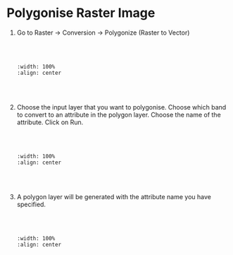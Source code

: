 # Polygonise Raster Image

1. Go to Raster -> Conversion -> Polygonize (Raster to Vector)

    <br/><br/>
    ```{image} ../../_static/0328task29/img1.png
    :width: 100%
    :align: center
    ```
    <br/><br/>

2. Choose the input layer that you want to polygonise. Choose which band to convert to an attribute in the polygon layer. Choose the name of the attribute. Click on Run.

    <br/><br/>
    ```{image} ../../_static/0328task29/img2.png
    :width: 100%
    :align: center
    ```
    <br/><br/>

3. A polygon layer will be generated with the attribute name you have specified.

    <br/><br/>
    ```{image} ../../_static/0328task29/img3.png
    :width: 100%
    :align: center
    ```
    <br/><br/>
